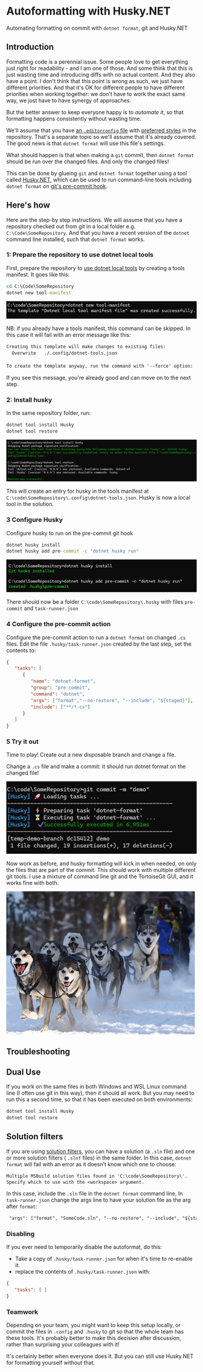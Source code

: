 # Autoformatting with Husky.NET

Automating formatting on commit with `dotnet format`, git and Husky.NET

## Introduction

Formatting code is a perennial issue. Some people love to get everything just right for readability - and I am one of those. And some think that this is just wasting time and introducing diffs with no actual content. And they also have a point. I don't think that this point is wrong as such, we just have different priorities. And that it's OK for different people to have different priorities when working together: we don't have to work the exact same way, we just have to have synergy of approaches.

But the better answer to keep everyone happy  is to _automate it_, so that formatting happens consistently without wasting time.

We'll assume that you  have [an `.editorconfig` file](https://editorconfig.org/) with [preferred styles](https://learn.microsoft.com/en-us/dotnet/fundamentals/code-analysis/code-style-rule-options) in the repository. That's a separate topic so we'll assume that it's already covered. The good news is that `dotnet format` will use this file's settings.

What should happen is that when making a `git` commit, then `dotnet format` should be run over the changed files. And only the changed files!

This can be done by glueing `git` and `dotnet format` together using a tool called [Husky.NET](https://alirezanet.github.io/Husky.Net/), which can be used to run command-line tools including `dotnet format` on [git's pre-commit hook](https://git-scm.com/book/en/v2/Customizing-Git-Git-Hooks).

## Here's how

Here are the step-by step instructions. We will assume that you have a  repository checked out from git in a local folder e.g. `C:\Code\SomeRepository`. And that you have a recent version of the `dotnet` command line installed, such that `dotnet format` works.

### 1: Prepare the repository to use dotnet local tools

First, prepare the repository to [use dotnet local tools](https://learn.microsoft.com/en-us/dotnet/core/tools/local-tools-how-to-use) by creating a tools manifest. It goes like this:

```cmd
cd C:\Code\SomeRepository
dotnet new tool-manifest
```

![Expected output](./images/husky_install_1.png)

NB: if you already have a tools manifest, this command can be skipped. In this case it will fail with an error message like this:

```txt
Creating this template will make changes to existing files:
  Overwrite   ./.config/dotnet-tools.json

To create the template anyway, run the command with '--force' option:
```

If you see this message, you're already good and can move on to the next step.

### 2: Install husky

In the same repository folder, run:

```cmd
dotnet tool install Husky
dotnet tool restore
```

![Expected output](./images/husky_install_2.png)

This will create an entry for husky in the tools manifest at `C:\code\SomeRepository\.config\dotnet-tools.json`. Husky is now a local tool in the solution.

### 3 Configure Husky

Configure husky to run on the pre-commit git hook

```cmd
dotnet husky install
dotnet husky add pre-commit -c "dotnet husky run"
```

![Expected output](./images/husky_install_3.png)

There should now be a folder `C:\code\SomeRepository\.husky` with files `pre-commit` and `task-runner.json`

### 4 Configure the pre-commit action

Configure the pre-commit action to run a `dotnet format` on changed `.cs` files. Edit the file `.husky/task-runner.json` created by the last step, set the contents to:

```json
{
   "tasks": [
      {
         "name": "dotnet-format",
         "group": "pre-commit",
         "command": "dotnet",
         "args": ["format","--no-restore", "--include", "${staged}"],
         "include": ["**/*.cs"]
      }
   ]
}
```

### 5 Try it out

Time to play! Create out a new disposable branch and change a file.

Change a `.cs` file and make a commit: it should run dotnet format on the changed file!

![Expected output](./images/husky_install_5.png)

Now work as before, and husky formatting will kick in when needed, on only the files that are part of the commit. This should work with multiple different git tools. I use a mixture of command line git and the TortoiseGit GUI, and it works fine with both.

![Expected output](./images/husky_install_6.png)

## Troubleshooting

## Dual Use

If you work on the same files in both Windows and WSL Linux command line (I often use git in this way), then it should all work. But you may need to run this  a second time, so that it has been executed on both environments:

```cmd
dotnet tool install Husky
dotnet tool restore
```

## Solution filters

If you are using [solution filters](https://learn.microsoft.com/en-us/visualstudio/ide/filtered-solutions), you can have a solution (a `.sln` file) and one or more solution filters ( `.slnf` files) in the same folder. In this case, `dotnet format` will fail with an error as it doesn't know which one to choose:

```text
Multiple MSBuild solution files found in 'C:\code\SomeRepository\'. 
Specify which to use with the <workspace> argument.
```

In this case, include the `.sln` file in the `dotnet format` command line, In `task-runner.json` change the args line to have your solution file as the arg after `format`:

```txt
 "args": ["format", "SomeCode.sln", "--no-restore", "--include", "${staged}"],
 ```

### Disabling

If you ever need to temporarily disable the autoformat, do this:

* Take a copy of  `.husky/task-runner.json` for when it's time to re-enable it.
* replace the contents of `.husky/task-runner.json` with:

```json
{
   "tasks": [ ]
}
```

### Teamwork

Depending on your team, you might want to keep this setup locally, or commit the files in `.config` and `.husky` to git so that the whole team has these tools. It's probably better to make this decision after discussion, rather than surprising your colleagues with it!

It's certainly better when everyone does it. But you can still use Husky.NET for formatting yourself without that.
